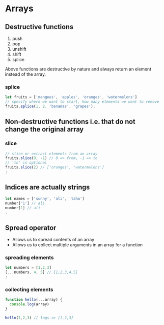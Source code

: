 # Arrays
## Destructive functions
1. push
2. pop
3. unshift
4. shift
5. splice

Above functions are destructive by nature and always return an element instead of the array.

### splice
```js
let fruits = ['mangoes', 'apples', 'oranges', 'watermelons']
// specify where we want to start, how many elements we want to remove and also add elements at point of extraction
fruits.splice(1, 2, 'bananas', 'grapes'); 
```

## Non-destructive functions i.e. that do not change the original array
### slice
```js
// slice or extract elements from an array
fruits.slice(0, -1) // 0 => from, -1 => to
// 'to' is optional
fruits.slice(2) // ['oranges', 'watermelons']
;
```

## Indices are actually strings
```js
let names = ['sunny', 'ali', 'taha']
number['1'] // ali
number[1] // ali
;
```

## Spread operator
- Allows us to spread contents of an array
- Allows us to collect multiple arguments in an array for a function

### spreading elements
```js
let numbers = [1,2,3]
[...numbers, 4, 5] // [1,2,3,4,5]
;
```

### collecting elements
```js
function hello(...array) {
  console.log(array)
}

hello(1,2,3) // logs => [1,2,3]
```
